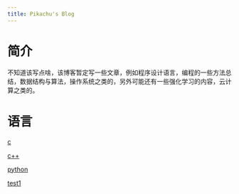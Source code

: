 ```yaml
---
title: Pikachu's Blog
---
```


# 简介

不知道该写点啥，该博客暂定写一些文章，例如程序设计语言，编程的一些方法总结，数据结构与算法，操作系统之类的，另外可能还有一些强化学习的内容，云计算之类的。



# 语言

[c](files/c-language.md)

[c++]()

[python](files/python.md)























[test1](test/latex-formula.md)